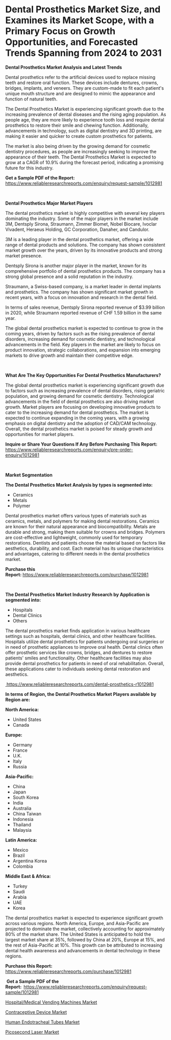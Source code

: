 <p><h1>Dental Prosthetics Market Size, and Examines its Market Scope, with a Primary Focus on Growth Opportunities, and Forecasted Trends Spanning from 2024 to 2031</h1></p><p><strong>Dental Prosthetics Market Analysis and Latest Trends</strong></p>
<p><p>Dental prosthetics refer to the artificial devices used to replace missing teeth and restore oral function. These devices include dentures, crowns, bridges, implants, and veneers. They are custom-made to fit each patient's unique mouth structure and are designed to mimic the appearance and function of natural teeth.</p><p>The Dental Prosthetics Market is experiencing significant growth due to the increasing prevalence of dental diseases and the rising aging population. As people age, they are more likely to experience tooth loss and require dental prosthetics to restore their smile and chewing function. Additionally, advancements in technology, such as digital dentistry and 3D printing, are making it easier and quicker to create custom prosthetics for patients.</p><p>The market is also being driven by the growing demand for cosmetic dentistry procedures, as people are increasingly seeking to improve the appearance of their teeth. The Dental Prosthetics Market is expected to grow at a CAGR of 10.9% during the forecast period, indicating a promising future for this industry.</p></p>
<p><strong>Get a Sample PDF of the Report:&nbsp;</strong> <a href="https://www.reliableresearchreports.com/enquiry/request-sample/1012981">https://www.reliableresearchreports.com/enquiry/request-sample/1012981</a></p>
<p>&nbsp;</p>
<p><strong>Dental Prosthetics Major Market Players</strong></p>
<p><p>The dental prosthetics market is highly competitive with several key players dominating the industry. Some of the major players in the market include 3M, Dentsply Sirona, Straumann, Zimmer Biomet, Nobel Biocare, Ivoclar Vivadent, Heraeus Holding, GC Corporation, Danaher, and Candulor. </p><p>3M is a leading player in the dental prosthetics market, offering a wide range of dental products and solutions. The company has shown consistent market growth over the years, driven by its innovative products and strong market presence. </p><p>Dentsply Sirona is another major player in the market, known for its comprehensive portfolio of dental prosthetics products. The company has a strong global presence and a solid reputation in the industry. </p><p>Straumann, a Swiss-based company, is a market leader in dental implants and prosthetics. The company has shown significant market growth in recent years, with a focus on innovation and research in the dental field. </p><p>In terms of sales revenue, Dentsply Sirona reported revenue of $3.99 billion in 2020, while Straumann reported revenue of CHF 1.59 billion in the same year. </p><p>The global dental prosthetics market is expected to continue to grow in the coming years, driven by factors such as the rising prevalence of dental disorders, increasing demand for cosmetic dentistry, and technological advancements in the field. Key players in the market are likely to focus on product innovation, strategic collaborations, and expansion into emerging markets to drive growth and maintain their competitive edge.</p></p>
<p>&nbsp;</p>
<p><strong>What Are The Key Opportunities For Dental Prosthetics Manufacturers?</strong></p>
<p><p>The global dental prosthetics market is experiencing significant growth due to factors such as increasing prevalence of dental disorders, rising geriatric population, and growing demand for cosmetic dentistry. Technological advancements in the field of dental prosthetics are also driving market growth. Market players are focusing on developing innovative products to cater to the increasing demand for dental prosthetics. The market is expected to continue expanding in the coming years, with a growing emphasis on digital dentistry and the adoption of CAD/CAM technology. Overall, the dental prosthetics market is poised for steady growth and opportunities for market players.</p></p>
<p><strong>Inquire or Share Your Questions If Any Before Purchasing This Report:</strong> <a href="https://www.reliableresearchreports.com/enquiry/pre-order-enquiry/1012981">https://www.reliableresearchreports.com/enquiry/pre-order-enquiry/1012981</a></p>
<p>&nbsp;</p>
<p><strong>Market Segmentation</strong></p>
<p><strong>The Dental Prosthetics Market Analysis by types is segmented into:</strong></p>
<p><ul><li>Ceramics</li><li>Metals</li><li>Polymer</li></ul></p>
<p><p>Dental prosthetics market offers various types of materials such as ceramics, metals, and polymers for making dental restorations. Ceramics are known for their natural appearance and biocompatibility. Metals are durable and strong, making them suitable for crowns and bridges. Polymers are cost-effective and lightweight, commonly used for temporary restorations. Dentists and patients choose the material based on factors like aesthetics, durability, and cost. Each material has its unique characteristics and advantages, catering to different needs in the dental prosthetics market.</p></p>
<p><strong>Purchase this Report:&nbsp;</strong><a href="https://www.reliableresearchreports.com/purchase/1012981">https://www.reliableresearchreports.com/purchase/1012981</a></p>
<p>&nbsp;</p>
<p><strong>The Dental Prosthetics Market Industry Research by Application is segmented into:</strong></p>
<p><ul><li>Hospitals</li><li>Dental Clinics</li><li>Others</li></ul></p>
<p><p>The dental prosthetics market finds application in various healthcare settings such as hospitals, dental clinics, and other healthcare facilities. Hospitals utilize dental prosthetics for patients undergoing oral surgeries or in need of prosthetic appliances to improve oral health. Dental clinics often offer prosthetic services like crowns, bridges, and dentures to restore patients' smiles and functionality. Other healthcare facilities may also provide dental prosthetics for patients in need of oral rehabilitation. Overall, these applications cater to individuals seeking dental restoration and aesthetics.</p></p>
<p><a href="https://www.reliableresearchreports.com/dental-prosthetics-r1012981">&nbsp;https://www.reliableresearchreports.com/dental-prosthetics-r1012981</a></p>
<p><strong>In terms of Region, the Dental Prosthetics Market Players available by Region are:</strong></p>
<p>
    <p> <strong> North America: </strong>
        <ul>
            <li>United States</li>
            <li>Canada</li>
        </ul>
        </p> 
    <p> <strong> Europe: </strong>
        <ul>
            <li>Germany</li>
            <li>France</li>
            <li>U.K.</li>
            <li>Italy</li>
            <li>Russia</li>
        </ul>
        </p> 
    <p> <strong> Asia-Pacific: </strong>
        <ul>
            <li>China</li>
            <li>Japan</li>
            <li>South Korea</li>
            <li>India</li>
            <li>Australia</li>
            <li>China Taiwan</li>
            <li>Indonesia</li>
            <li>Thailand</li>
            <li>Malaysia</li>
        </ul>
        </p> 
    <p> <strong> Latin America: </strong>
        <ul>
            <li>Mexico</li>
            <li>Brazil</li>
            <li>Argentina Korea</li>
            <li>Colombia</li>
        </ul>
        </p> 
    <p> <strong> Middle East & Africa: </strong>
        <ul>
            <li>Turkey</li>
            <li>Saudi</li>
            <li>Arabia</li>
            <li>UAE</li>
            <li>Korea</li>
        </ul>
    </p>
    </p>
<p><p>The dental prosthetics market is expected to experience significant growth across various regions. North America, Europe, and Asia-Pacific are projected to dominate the market, collectively accounting for approximately 80% of the market share. The United States is anticipated to hold the largest market share at 35%, followed by China at 20%, Europe at 15%, and the rest of Asia-Pacific at 10%. This growth can be attributed to increasing dental health awareness and advancements in dental technology in these regions.</p></p>
<p><strong>Purchase this Report: </strong><a href="https://www.reliableresearchreports.com/purchase/1012981">https://www.reliableresearchreports.com/purchase/1012981</a></p>
<p>&nbsp;<strong>Get a Sample PDF of the Report:&nbsp;&nbsp;</strong><a href="https://www.reliableresearchreports.com/enquiry/request-sample/1012981">https://www.reliableresearchreports.com/enquiry/request-sample/1012981</a></p>
<p><strong></strong></p>
<p><p><a href="https://www.linkedin.com/pulse/hospitalmedical-vending-machines-market-size-amp-share-analysis-tdovf?trackingId=sOJOBXTj2fzpWUE9%2BjBKtA%3D%3D">Hospital/Medical Vending Machines Market</a></p><p><a href="https://github.com/lorenzaSchmeler/Market-Research-Report-List-1/blob/main/contraceptive-device-market.md">Contraceptive Device Market</a></p><p><a href="https://github.com/ruddyyedelwadw/Market-Research-Report-List-3/blob/main/human-endotracheal-tubes-market.md">Human Endotracheal Tubes Market</a></p><p><a href="https://www.linkedin.com/pulse/picosecond-laser-market-size-growing-cagr-62-report-covers-analysis-lysxf?trackingId=B1c9bTnvt9AOszzeETWqQg%3D%3D">Picosecond Laser Market</a></p></p>